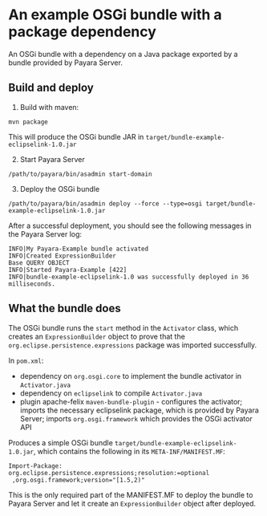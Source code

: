 # An example OSGi bundle with a package dependency

An OSGi bundle with a dependency on a Java package exported by a bundle provided by Payara Server.

## Build and deploy

1. Build with maven:

```
mvn package
```

This will produce the OSGi bundle JAR in `target/bundle-example-eclipselink-1.0.jar`

2. Start Payara Server

```
/path/to/payara/bin/asadmin start-domain
```

3. Deploy the OSGi bundle

```
/path/to/payara/bin/asadmin deploy --force --type=osgi target/bundle-example-eclipselink-1.0.jar
```

After a successful deployment, you should see the following messages in the Payara Server log:

```
INFO|My Payara-Example bundle activated
INFO|Created ExpressionBuilder 
Base QUERY OBJECT
INFO|Started Payara-Example [422]
INFO|bundle-example-eclipselink-1.0 was successfully deployed in 36 milliseconds.
```

## What the bundle does

The OSGi bundle runs the `start` method in the `Activator` class, which creates an `ExpressionBuilder` object to prove that the `org.eclipse.persistence.expressions` package was imported successfully.

In `pom.xml`:

* dependency on `org.osgi.core` to implement the bundle activator in `Activator.java`
* dependency on `eclipselink` to compile `Activator.java`
* plugin apache-felix `maven-bundle-plugin` - configures the activator; imports the necessary eclipselink package, which is provided by Payara Server; imports `org.osgi.framework` which provides the OSGi activator API

Produces a simple OSGi bundle `target/bundle-example-eclipselink-1.0.jar`, which contains the following in its `META-INF/MANIFEST.MF`:

```
Import-Package: org.eclipse.persistence.expressions;resolution:=optional
 ,org.osgi.framework;version="[1.5,2)"
```

This is the only required part of the MANIFEST.MF to deploy the bundle to Payara Server and let it create an `ExpressionBuilder` object after deployed.
